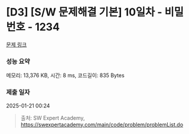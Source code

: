 # [D3] [S/W 문제해결 기본] 10일차 - 비밀번호 - 1234 

[문제 링크](https://swexpertacademy.com/main/code/problem/problemDetail.do?contestProbId=AV14_DEKAJcCFAYD) 

### 성능 요약

메모리: 13,376 KB, 시간: 8 ms, 코드길이: 835 Bytes

### 제출 일자

2025-01-21 00:24



> 출처: SW Expert Academy, https://swexpertacademy.com/main/code/problem/problemList.do